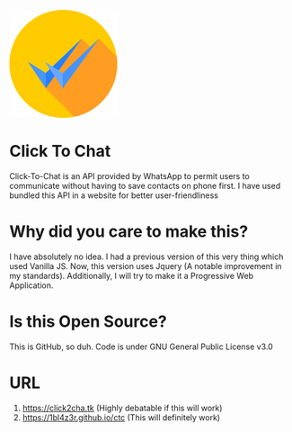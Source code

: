 ![WhatsApp Click To Chat](https://github.com/1bl4z3r/ctc/blob/main/icon-192x192.png)
# Click To Chat
Click-To-Chat is an API provided by WhatsApp to permit users to communicate without having to save contacts on phone first. I have used bundled this API in a website for better user-friendliness

# Why did you care to make this?
I have absolutely no idea. I had a previous version of this very thing which used Vanilla JS. Now, this version uses Jquery (A notable improvement in my standards). Additionally, I will try to make it a Progressive Web Application.

# Is this Open Source?
This is GitHub, so duh. Code is under GNU General Public License v3.0

# URL

1. https://click2cha.tk (Highly debatable if this will work)
2. https://1bl4z3r.github.io/ctc (This will definitely work)
